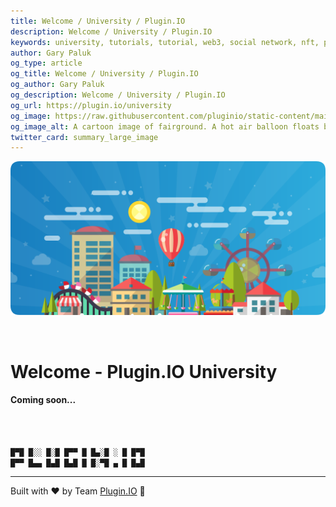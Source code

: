 ```yaml
---
title: Welcome / University / Plugin.IO
description: Welcome / University / Plugin.IO
keywords: university, tutorials, tutorial, web3, social network, nft, plugin.io, pluginio, NEKO, token, cryptocurrency, crypto
author: Gary Paluk
og_type: article
og_title: Welcome / University / Plugin.IO
og_author: Gary Paluk
og_description: Welcome / University / Plugin.IO
og_url: https://plugin.io/university
og_image: https://raw.githubusercontent.com/pluginio/static-content/main/lang/en/docs/v1/images/header_banner.png
og_image_alt: A cartoon image of fairground. A hot air balloon floats by through an open blue sky
twitter_card: summary_large_image
---
```


![A Plugin.IO branded banner that shows a young woman in front of a vivid blue background.](https://raw.githubusercontent.com/pluginio/static-content/main/lang/en/docs/v1/images/header_banner.png)

<br />

<h1>Welcome - Plugin.IO University</h1>

<h4>Coming soon...</h4>

<br />
<br />

```javascript
█▀█ █░░ █░█ █▀▀ █ █▄░█ ░ █ █▀█
█▀▀ █▄▄ █▄█ █▄█ █ █░▀█ ▄ █ █▄█
```
---
Built with ❤️ by Team [Plugin.IO](https://github.com/orgs/pluginio/teams/plugin-io-team/members) 🚀

<br />
<br />